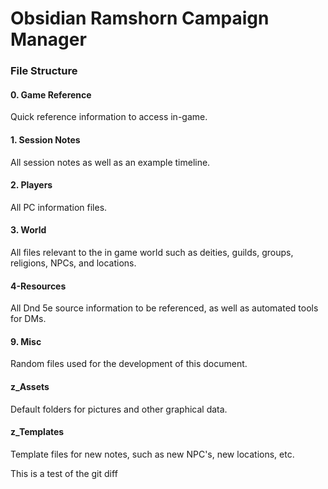 # Obsidian Ramshorn Campaign Manager

### File Structure

#### 0. Game Reference

Quick reference information to access in-game.

#### 1. Session Notes

All session notes as well as an example timeline.

#### 2. Players

All PC information files.

#### 3. World

All files relevant to the in game world such as deities, guilds, groups, religions, NPCs, and locations. 

#### 4-Resources

All Dnd 5e source information to be referenced, as well as automated tools for DMs. 

#### 9. Misc

Random files used for the development of this document. 

#### z_Assets

Default folders for pictures and other graphical data. 

#### z_Templates

Template files for new notes, such as new NPC's, new locations, etc. 

This is a test of the git diff